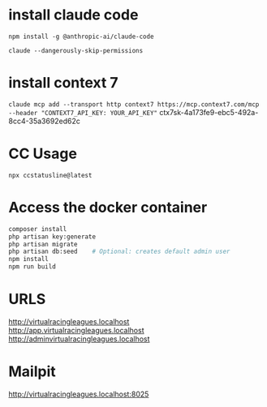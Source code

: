 



# install claude code
`npm install -g @anthropic-ai/claude-code`

`claude --dangerously-skip-permissions`


# install context 7
`claude mcp add --transport http context7 https://mcp.context7.com/mcp --header "CONTEXT7_API_KEY: YOUR_API_KEY"` ctx7sk-4a173fe9-ebc5-492a-8cc4-35a3692ed62c


# CC Usage
`npx ccstatusline@latest`


# Access the docker container
```bash
composer install
php artisan key:generate
php artisan migrate
php artisan db:seed    # Optional: creates default admin user
npm install
npm run build
```


# URLS
http://virtualracingleagues.localhost
http://app.virtualracingleagues.localhost
http://adminvirtualracingleagues.localhost

# Mailpit
http://virtualracingleagues.localhost:8025 

